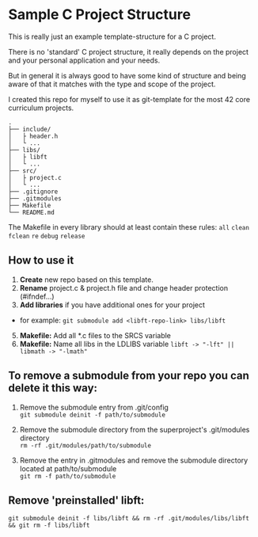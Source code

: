 # Sample C Project Structure

This is really just an example template-structure for a C project.

There is no 'standard' C project structure, it really depends on the project and your personal application and your needs.

But in general it is always good to have some kind of structure and being aware of that it matches with the type and scope of the project.

I created this repo for myself to use it as git-template for the most 42 core curriculum projects.

```
.
├── include/
│   ├ header.h
│   └ ...
├── libs/
│   ├ libft
│   └ ...
├── src/
│   ├ project.c
│   └ ...
├── .gitignore
├── .gitmodules
├── Makefile
└── README.md
```

The Makefile in every library should at least contain these rules:
```all``` ```clean``` ```fclean``` ```re``` ```debug``` ```release```

## How to use it

1. **Create** new repo based on this template.
2. **Rename** project.c & project.h file and change header protection (#ifndef...)
3. **Add libraries** if you have additional ones for your project
- for example: ```git submodule add <libft-repo-link> libs/libft```
5. **Makefile:** Add all *.c files to the SRCS variable
6. **Makefile:** Name all libs in the LDLIBS variable ```libft -> "-lft" || libmath -> "-lmath"```

## To remove a submodule from your repo you can delete it this way:
1. Remove the submodule entry from .git/config <br> ```git submodule deinit -f path/to/submodule```

2. Remove the submodule directory from the superproject's .git/modules directory <br> ```rm -rf .git/modules/path/to/submodule```

3. Remove the entry in .gitmodules and remove the submodule directory located at path/to/submodule <br> ```git rm -f path/to/submodule```

## Remove 'preinstalled' libft:

```git submodule deinit -f libs/libft && rm -rf .git/modules/libs/libft && git rm -f libs/libft```
